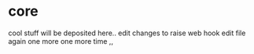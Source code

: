 # core
cool stuff will be deposited here..
edit changes to raise web hook
edit file again
one more
one more time
,,
